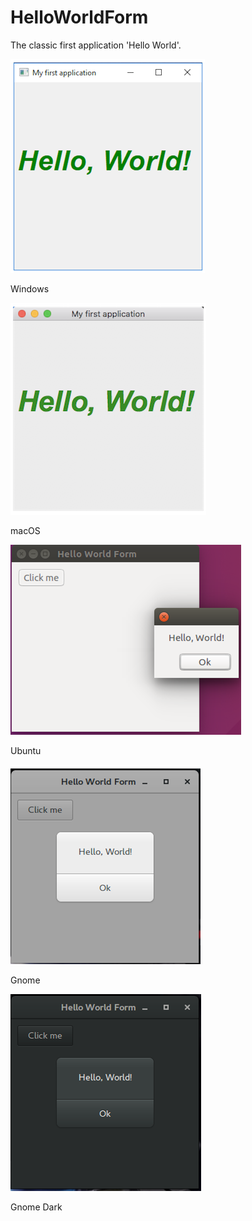 # HelloWorldForm

The classic first application 'Hello World'.

![GitHub Logo](../../../docs/Pictures/Examples/Forms/HelloWorldFormW.png)

Windows

![GitHub Logo](../../../docs/Pictures/Examples/Forms/HelloWorldFormM.png)

macOS

![GitHub Logo](../../../docs/Pictures/Examples/Forms/HelloWorldFormU.png)

Ubuntu

![GitHub Logo](../../../docs/Pictures/Examples/Forms/HelloWorldFormG.png)

Gnome

![GitHub Logo](../../../docs/Pictures/Examples/Forms/HelloWorldFormGD.png)

Gnome Dark
